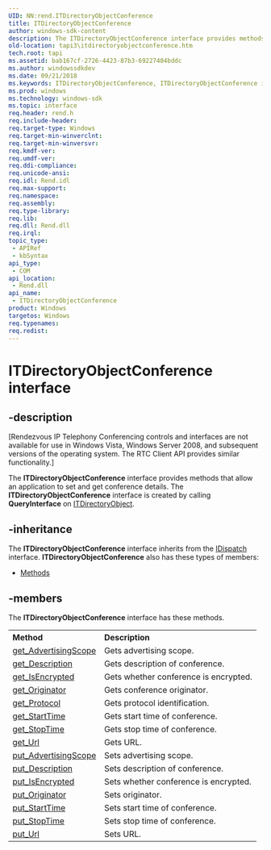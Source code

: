 ```yaml
---
UID: NN:rend.ITDirectoryObjectConference
title: ITDirectoryObjectConference
author: windows-sdk-content
description: The ITDirectoryObjectConference interface provides methods that allow an application to set and get conference details. The ITDirectoryObjectConference interface is created by calling QueryInterface on ITDirectoryObject.
old-location: tapi3\itdirectoryobjectconference.htm
tech.root: tapi
ms.assetid: bab167cf-2726-4423-87b3-69227404bddc
ms.author: windowssdkdev
ms.date: 09/21/2018
ms.keywords: ITDirectoryObjectConference, ITDirectoryObjectConference interface [TAPI 2.2], ITDirectoryObjectConference interface [TAPI 2.2],described, _tapi3_itdirectoryobjectconference, rend/ITDirectoryObjectConference, tapi3.itdirectoryobjectconference
ms.prod: windows
ms.technology: windows-sdk
ms.topic: interface
req.header: rend.h
req.include-header: 
req.target-type: Windows
req.target-min-winverclnt: 
req.target-min-winversvr: 
req.kmdf-ver: 
req.umdf-ver: 
req.ddi-compliance: 
req.unicode-ansi: 
req.idl: Rend.idl
req.max-support: 
req.namespace: 
req.assembly: 
req.type-library: 
req.lib: 
req.dll: Rend.dll
req.irql: 
topic_type:
 - APIRef
 - kbSyntax
api_type:
 - COM
api_location:
 - Rend.dll
api_name:
 - ITDirectoryObjectConference
product: Windows
targetos: Windows
req.typenames: 
req.redist: 
---
```


# ITDirectoryObjectConference interface


## -description


<p class="CCE_Message">[Rendezvous IP Telephony Conferencing controls and interfaces are not available for use in Windows Vista, Windows Server 2008, and subsequent versions of the operating system. The RTC Client API
provides similar functionality.]

The 
<b>ITDirectoryObjectConference</b> interface provides methods that allow an application to set and get conference details. The 
<b>ITDirectoryObjectConference</b> interface is created by calling <b>QueryInterface</b> on 
<a href="https://msdn.microsoft.com/a48644a4-43e2-4c52-84be-0cb5c49e6436">ITDirectoryObject</a>.


## -inheritance

The <b xmlns:loc="http://microsoft.com/wdcml/l10n">ITDirectoryObjectConference</b> interface inherits from the <a href="ebbff4bc-36b2-4861-9efa-ffa45e013eb5">IDispatch</a> interface. <b>ITDirectoryObjectConference</b> also has these types of members:
<ul>
<li><a href="https://docs.microsoft.com/">Methods</a></li>
</ul>

## -members

The <b>ITDirectoryObjectConference</b> interface has these methods.
<table class="members" id="memberListMethods">
<tr>
<th align="left" width="37%">Method</th>
<th align="left" width="63%">Description</th>
</tr>
<tr data="declared;">
<td align="left" width="37%">
<a href="https://msdn.microsoft.com/25e155ad-c809-4ff4-85cb-ca43cb203368">get_AdvertisingScope</a>
</td>
<td align="left" width="63%">
Gets advertising scope.

</td>
</tr>
<tr data="declared;">
<td align="left" width="37%">
<a href="https://msdn.microsoft.com/f90defa9-5e70-4168-9a07-ccb520bd5a1f">get_Description</a>
</td>
<td align="left" width="63%">
Gets description of conference.

</td>
</tr>
<tr data="declared;">
<td align="left" width="37%">
<a href="https://msdn.microsoft.com/a3228efa-2501-44ec-ba85-0e3b7c00b483">get_IsEncrypted</a>
</td>
<td align="left" width="63%">
Gets whether conference is encrypted.

</td>
</tr>
<tr data="declared;">
<td align="left" width="37%">
<a href="https://msdn.microsoft.com/b17be92c-eee6-43ec-bec0-75d4c30ad22f">get_Originator</a>
</td>
<td align="left" width="63%">
Gets conference originator.

</td>
</tr>
<tr data="declared;">
<td align="left" width="37%">
<a href="https://msdn.microsoft.com/2a9d1b8e-1ebc-4a67-87cf-f88aaf25c309">get_Protocol</a>
</td>
<td align="left" width="63%">
Gets protocol identification.

</td>
</tr>
<tr data="declared;">
<td align="left" width="37%">
<a href="https://msdn.microsoft.com/aeb496d5-2cea-4c69-ba19-c9083d133c1e">get_StartTime</a>
</td>
<td align="left" width="63%">
Gets start time of conference.

</td>
</tr>
<tr data="declared;">
<td align="left" width="37%">
<a href="https://msdn.microsoft.com/df22b117-8382-4ea2-8e6b-961f87f41b21">get_StopTime</a>
</td>
<td align="left" width="63%">
Gets stop time of conference.

</td>
</tr>
<tr data="declared;">
<td align="left" width="37%">
<a href="https://msdn.microsoft.com/a3ea4bfc-dcb6-46a1-83da-2d897487c2c1">get_Url</a>
</td>
<td align="left" width="63%">
Gets URL.

</td>
</tr>
<tr data="declared;">
<td align="left" width="37%">
<a href="https://msdn.microsoft.com/74d7c770-e11d-4d87-acdb-821d64feed0c">put_AdvertisingScope</a>
</td>
<td align="left" width="63%">
Sets advertising scope.

</td>
</tr>
<tr data="declared;">
<td align="left" width="37%">
<a href="https://msdn.microsoft.com/46f58067-22ec-490e-b6cc-0fdc12dbb8f7">put_Description</a>
</td>
<td align="left" width="63%">
Sets description of conference.

</td>
</tr>
<tr data="declared;">
<td align="left" width="37%">
<a href="https://msdn.microsoft.com/af2d55be-cd4f-498b-9c23-abb2dda39f6e">put_IsEncrypted</a>
</td>
<td align="left" width="63%">
Sets whether conference is encrypted.

</td>
</tr>
<tr data="declared;">
<td align="left" width="37%">
<a href="https://msdn.microsoft.com/97e8b966-b65c-4c19-ac61-0b952657aec1">put_Originator</a>
</td>
<td align="left" width="63%">
Sets originator.

</td>
</tr>
<tr data="declared;">
<td align="left" width="37%">
<a href="https://msdn.microsoft.com/87ccf59c-3fe6-4247-b7f9-d1fb8bcf4b69">put_StartTime</a>
</td>
<td align="left" width="63%">
Sets start time of conference.

</td>
</tr>
<tr data="declared;">
<td align="left" width="37%">
<a href="https://msdn.microsoft.com/2542f3e2-d391-4d96-8aa8-120d639f0468">put_StopTime</a>
</td>
<td align="left" width="63%">
Sets stop time of conference.

</td>
</tr>
<tr data="declared;">
<td align="left" width="37%">
<a href="https://msdn.microsoft.com/ca275c06-fd8f-4044-b528-cc197e4f1177">put_Url</a>
</td>
<td align="left" width="63%">
Sets URL.

</td>
</tr>
</table> 

